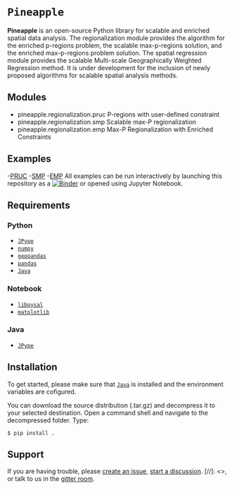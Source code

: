 # `Pineapple`

**Pineapple** is an open-source Python library for scalable and enriched spatial data analysis. The regionalization module provides the algorithm for the enriched p-regions problem, the scalable max-p-regions solution, and the enriched max-p-regions problem solution. The spatial regression module provides the scalable Multi-scale Geographically Weighted Regression method. It is under development for the inclusion of newly proposed algorithms for scalable spatial analysis methods.

## Modules


- pineapple.regionalization.pruc
P-regions with user-defined constraint
- pineapple.regionalization.smp
Scalable max-P regionalization
- pineapple.regionalization.emp
Max-P Regionalization with Enriched Constraints


## Examples
-[PRUC](https://github.com/YunfanKang/Pineapple/blob/main/notebooks/pruc.ipynb)
-[SMP](https://github.com/YunfanKang/Pineapple/blob/main/notebooks/SMP.ipynb)
-[EMP](https://github.com/YunfanKang/Pineapple/blob/main/notebooks/max-p-enriched.ipynb)
All examples can be run interactively by launching this repository as a [![Binder](https://mybinder.org/badge_logo.svg)](https://mybinder.org/v2/gh/pysal/spopt/main) or opened using Jupyter Notebook.

## Requirements

### Python
- [`JPype`](https://jpype.readthedocs.io/en/latest/)
- [`numpy`](https://numpy.org/devdocs/)
- [`geopandas`](https://geopandas.org/en/stable/)
- [`pandas`](https://pandas.pydata.org/)
- [`Java`](https://www.java.com/)

### Notebook
- [`libpysal`](https://github.com/pysal/libpysal)
- [`matplotlib`](https://matplotlib.org/)

### Java
- [`JPype`](https://jpype.readthedocs.io/en/latest/)


## Installation

To get started, please make sure that [`Java`](https://www.java.com/) is installed and the environment variables are cofigured. 

You can download the source distribution (.tar.gz) and decompress it to your selected destination. Open a command shell and navigate to the decompressed folder. Type:
```
$ pip install .
```

## Support
If you are having trouble, please [create an issue](https://github.com/YunfanKang/Pineapple/issues), [start a discussion](https://github.com/YunfanKang/Pineapple/discussions).
[//]: <>, or talk to us in the [gitter room](https://gitter.im/YunfanKang/Pineapple).
